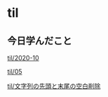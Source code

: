 # til

## 今日学んだこと

[til/2020\-10](https://github.com/tokiohamamatsu/til/blob/master/tir/2020-10.md#05)

[til/05](https://github.com/tokiohamamatsu/til/blob/master/%E6%B4%BB%E5%8B%95%E8%A8%98%E9%8C%B2/10/05.md)

[til/文字列の先頭と末尾の空白削除](https://github.com/tokiohamamatsu/til/blob/master/VB/%E6%96%87%E5%AD%97%E5%88%97%E3%81%AE%E5%85%88%E9%A0%AD%E3%81%A8%E6%9C%AB%E5%B0%BE%E3%81%AE%E7%A9%BA%E7%99%BD%E5%89%8A%E9%99%A4.md)